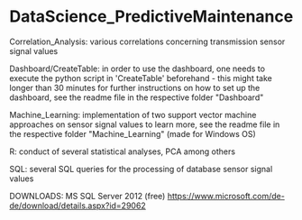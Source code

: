 # DataScience_PredictiveMaintenance

Correlation_Analysis:
various correlations concerning transmission sensor signal values

Dashboard/CreateTable:
in order to use the dashboard, one needs to execute the python script in 'CreateTable' beforehand - this might take longer than 30 minutes
for further instructions on how to set up the dashboard, see the readme file in the respective folder "Dashboard"

Machine_Learning:
implementation of two support vector machine approaches on sensor signal values
to learn more, see the readme file in the respective folder "Machine_Learning"
(made for Windows OS)

R:
conduct of several statistical analyses, PCA among others

SQL:
several SQL queries for the processing of database sensor signal values 




DOWNLOADS:
MS SQL Server 2012 (free) https://www.microsoft.com/de-de/download/details.aspx?id=29062